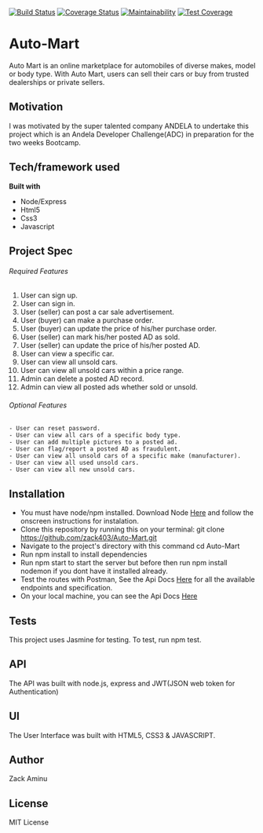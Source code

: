 [![Build Status](https://travis-ci.org/zack403/Auto-Mart.svg?branch=develop)](https://travis-ci.org/zack403/Auto-Mart) 
[![Coverage Status](https://coveralls.io/repos/github/zack403/Auto-Mart/badge.svg?branch=develop)](https://coveralls.io/github/zack403/Auto-Mart?branch=develop) 
[![Maintainability](https://api.codeclimate.com/v1/badges/8670f7db5047626ca096/maintainability)](https://codeclimate.com/github/zack403/Auto-Mart/maintainability)
[![Test Coverage](https://api.codeclimate.com/v1/badges/8670f7db5047626ca096/test_coverage)](https://codeclimate.com/github/zack403/Auto-Mart/test_coverage)



# Auto-Mart
Auto Mart is an online marketplace for automobiles of diverse makes, model or body type. With Auto Mart, users can sell their cars or buy from trusted dealerships or private sellers.


## Motivation
I was motivated by the super talented company ANDELA to undertake this project which is an Andela Developer Challenge(ADC) in preparation for the two weeks Bootcamp.

## Tech/framework used

**Built with**
   - Node/Express
   - Html5
   - Css3
   - Javascript 

## Project Spec

###### Required Features
1. User can sign up.
2. User can sign in.
3. User (seller) can post a car sale advertisement.
4. User (buyer) can make a purchase order.
5. User (buyer) can update the price of his/her purchase order.
6. User (seller) can mark his/her posted AD as sold.
7. User (seller) can update the price of his/her posted AD.
8. User can view a specific car.
9. User can view all unsold cars.
10. User can view all unsold cars within a price range.
11. Admin can delete a posted AD record.
12. Admin can view all posted ads whether sold or unsold.

###### Optional Features
    - User can reset password.
    - User can view all cars of a specific body type.
    - User can add multiple pictures to a posted ad.
    - User can flag/report a posted AD as fraudulent.
    - User can view all unsold cars of a specific make (manufacturer).
    - User can view all used unsold cars.
    - User can view all new unsold cars.

## Installation
   - You must have node/npm installed. Download Node [Here](https://nodejs.org) and follow the        onscreen instructions for instalation.
   - Clone this repository by running this on your terminal: git clone https://github.com/zack403/Auto-Mart.git
   - Navigate to the project's directory with this command cd Auto-Mart
   - Run npm install to install dependencies
   - Run npm start to start the server but before then run npm install nodemon 
     if you dont have it installed already.
   - Test the routes with Postman, See the Api Docs [Here]() for all the available endpoints and      specification.
   - On your local machine, you can see the Api Docs [Here](localhost:3000/api/v1/api-doc)

## Tests
This project uses Jasmine for testing. To test, run npm test.

## API
The API was built with node.js, express and JWT(JSON web token for Authentication)

## UI
The User Interface was built with HTML5, CSS3 & JAVASCRIPT.

## Author
Zack Aminu

## License
MIT License